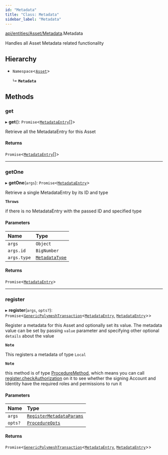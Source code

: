 ```yaml
---
id: "Metadata"
title: "Class: Metadata"
sidebar_label: "Metadata"
---
```


[api/entities/Asset/Metadata](../../../../../modules/API/Entities/Asset/Metadata/Metadata.md).Metadata

Handles all Asset Metadata related functionality

## Hierarchy

- `Namespace`<[`Asset`](../Asset.md)\>

  ↳ **`Metadata`**

## Methods

### get

▸ **get**(): `Promise`<[`MetadataEntry`](../../MetadataEntry/MetadataEntry.md)[]\>

Retrieve all the MetadataEntry for this Asset

#### Returns

`Promise`<[`MetadataEntry`](../../MetadataEntry/MetadataEntry.md)[]\>

___

### getOne

▸ **getOne**(`args`): `Promise`<[`MetadataEntry`](../../MetadataEntry/MetadataEntry.md)\>

Retrieve a single MetadataEntry by its ID and type

**`Throws`**

if there is no MetadataEntry with the passed ID and specified type

#### Parameters

| Name | Type |
| :------ | :------ |
| `args` | `Object` |
| `args.id` | `BigNumber` |
| `args.type` | [`MetadataType`](../../../../../enums/API/Entities/MetadataEntry/Types/MetadataType/MetadataType.md) |

#### Returns

`Promise`<[`MetadataEntry`](../../MetadataEntry/MetadataEntry.md)\>

___

### register

▸ **register**(`args`, `opts?`): `Promise`<[`GenericPolymeshTransaction`](../../../../../modules/Types/Types.md#genericpolymeshtransaction)<[`MetadataEntry`](../../MetadataEntry/MetadataEntry.md), [`MetadataEntry`](../../MetadataEntry/MetadataEntry.md)\>\>

Register a metadata for this Asset and optionally set its value.
The metadata value can be set by passing `value` parameter and specifying other optional `details` about the value

**`Note`**

This registers a metadata of type `Local`

**`Note`**

this method is of type [ProcedureMethod](../../../../../interfaces/Types/ProcedureMethod/ProcedureMethod.md), which means you can call [register.checkAuthorization](../../../../../interfaces/Types/ProcedureMethod/ProcedureMethod.md#checkauthorization)
  on it to see whether the signing Account and Identity have the required roles and permissions to run it

#### Parameters

| Name | Type |
| :------ | :------ |
| `args` | [`RegisterMetadataParams`](../../../../../modules/API/Procedures/Types/Types.md#registermetadataparams) |
| `opts?` | [`ProcedureOpts`](../../../../../interfaces/Types/ProcedureOpts/ProcedureOpts.md) |

#### Returns

`Promise`<[`GenericPolymeshTransaction`](../../../../../modules/Types/Types.md#genericpolymeshtransaction)<[`MetadataEntry`](../../MetadataEntry/MetadataEntry.md), [`MetadataEntry`](../../MetadataEntry/MetadataEntry.md)\>\>
